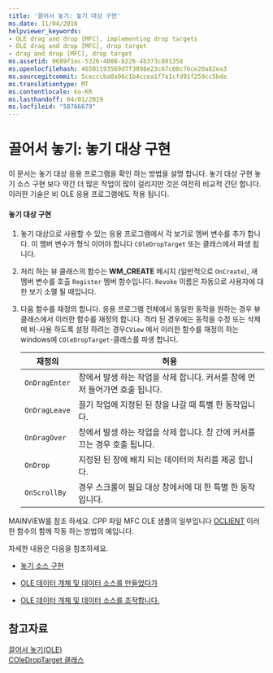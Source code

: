 ```yaml
---
title: '끌어서 놓기: 놓기 대상 구현'
ms.date: 11/04/2016
helpviewer_keywords:
- OLE drag and drop [MFC], implementing drop targets
- OLE drag and drop [MFC], drop target
- drag and drop [MFC], drop target
ms.assetid: 0689f1ec-5326-4008-b226-4b373c881358
ms.openlocfilehash: 46501193569d7f3098e23c67c68c76ce20a82ea3
ms.sourcegitcommit: 5cecccba0a96c1b4ccea1f7a1cfd91f259cc5bde
ms.translationtype: MT
ms.contentlocale: ko-KR
ms.lasthandoff: 04/01/2019
ms.locfileid: "58766679"
---
```

# <a name="drag-and-drop-implementing-a-drop-target"></a>끌어서 놓기: 놓기 대상 구현

이 문서는 놓기 대상 응용 프로그램을 확인 하는 방법을 설명 합니다. 놓기 대상 구현 놓기 소스 구현 보다 약간 더 많은 작업이 많이 걸리지만 것은 여전히 비교적 간단 합니다. 이러한 기술은 비 OLE 응용 프로그램에도 적용 됩니다.

#### <a name="to-implement-a-drop-target"></a>놓기 대상 구현

1. 놓기 대상으로 사용할 수 있는 응용 프로그램에서 각 보기로 멤버 변수를 추가 합니다. 이 멤버 변수가 형식 이어야 합니다 `COleDropTarget` 또는 클래스에서 파생 됩니다.

1. 처리 하는 뷰 클래스의 함수는 **WM_CREATE** 메시지 (일반적으로 `OnCreate`), 새 멤버 변수를 호출 `Register` 멤버 함수입니다. `Revoke` 이름은 자동으로 사용자에 대 한 보기 소멸 될 때입니다.

1. 다음 함수를 재정의 합니다. 응용 프로그램 전체에서 동일한 동작을 원하는 경우 뷰 클래스에서 이러한 함수를 재정의 합니다. 격리 된 경우에는 동작을 수정 또는 삭제에 비-사용 하도록 설정 하려는 경우`CView` 에서 이러한 함수를 재정의 하는 windows에 `COleDropTarget`-클래스를 파생 합니다.

    |재정의|허용|
    |--------------|--------------|
    |`OnDragEnter`|창에서 발생 하는 작업을 삭제 합니다. 커서를 창에 먼저 들어가면 호출 됩니다.|
    |`OnDragLeave`|끌기 작업에 지정된 된 창을 나갈 때 특별 한 동작입니다.|
    |`OnDragOver`|창에서 발생 하는 작업을 삭제 합니다. 창 간에 커서를 끄는 경우 호출 됩니다.|
    |`OnDrop`|지정된 된 창에 배치 되는 데이터의 처리를 제공 합니다.|
    |`OnScrollBy`|경우 스크롤이 필요 대상 창에서에 대 한 특별 한 동작입니다.|

MAINVIEW를 참조 하세요. CPP 파일 MFC OLE 샘플의 일부입니다 [OCLIENT](../overview/visual-cpp-samples.md) 이러한 함수의 함께 작동 하는 방법의 예입니다.

자세한 내용은 다음을 참조하세요.

- [놓기 소스 구현](../mfc/drag-and-drop-implementing-a-drop-source.md)

- [OLE 데이터 개체 및 데이터 소스를 만들었다가](../mfc/data-objects-and-data-sources-creation-and-destruction.md)

- [OLE 데이터 개체 및 데이터 소스를 조작합니다.](../mfc/data-objects-and-data-sources-manipulation.md)

## <a name="see-also"></a>참고자료

[끌어서 놓기(OLE)](../mfc/drag-and-drop-ole.md)<br/>
[COleDropTarget 클래스](../mfc/reference/coledroptarget-class.md)
